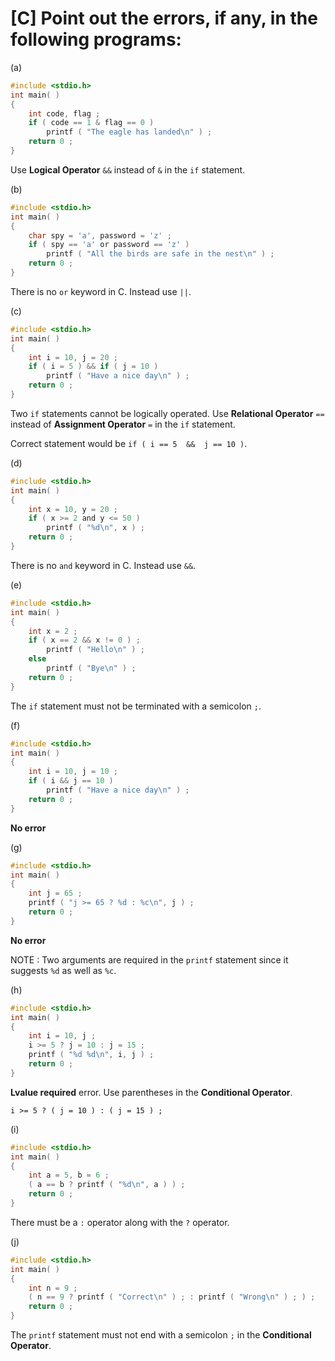 # [C] Point out the errors, if any, in the following programs:

(a)

````c
#include <stdio.h>
int main( )
{
    int code, flag ;
    if ( code == 1 & flag == 0 )
    	printf ( "The eagle has landed\n" ) ;
    return 0 ;
}
````

Use **Logical Operator** `&&` instead of  `&` in the `if` statement.

(b)

````c
#include <stdio.h>
int main( )
{
    char spy = 'a', password = 'z' ;
    if ( spy == 'a' or password == 'z' )
    	printf ( "All the birds are safe in the nest\n" ) ;
    return 0 ;
}
````

There is no `or` keyword in C. Instead use `||`.

(c)

````c
#include <stdio.h>
int main( )
{
    int i = 10, j = 20 ;
    if ( i = 5 ) && if ( j = 10 )
    	printf ( "Have a nice day\n" ) ;
    return 0 ;
}
````

Two `if` statements cannot be logically operated. Use  **Relational Operator** `==` instead of **Assignment Operator** `=` in the `if` statement.

Correct statement would be `if ( i == 5  &&  j == 10 )`.

(d)

````c
#include <stdio.h>
int main( )
{
    int x = 10, y = 20 ;
    if ( x >= 2 and y <= 50 )
    	printf ( "%d\n", x ) ;
    return 0 ;
}
````

There is no `and` keyword in C. Instead use `&&`.

(e)

````c
#include <stdio.h>
int main( )
{
    int x = 2 ;
    if ( x == 2 && x != 0 ) ;
    	printf ( "Hello\n" ) ;
    else
    	printf ( "Bye\n" ) ;
    return 0 ;
}
````

The `if` statement must not be terminated with a semicolon `;`.

(f)

````c
#include <stdio.h>
int main( )
{
    int i = 10, j = 10 ;
    if ( i && j == 10 )
    	printf ( "Have a nice day\n" ) ;
    return 0 ;
}
````

**No error**

(g)

````c
#include <stdio.h>
int main( )
{
    int j = 65 ;
    printf ( "j >= 65 ? %d : %c\n", j ) ;
    return 0 ;
}
````

**No error**

NOTE : Two arguments are required in the `printf` statement since it suggests `%d` as well as `%c`.

(h)

````c
#include <stdio.h>
int main( )
{
    int i = 10, j ;
    i >= 5 ? j = 10 : j = 15 ;
    printf ( "%d %d\n", i, j ) ;
    return 0 ;
}
````

**Lvalue required** error. Use parentheses in the **Conditional Operator**.

`i >= 5 ? ( j = 10 ) : ( j = 15 ) ;`

(i)

````c
#include <stdio.h>
int main( )
{
    int a = 5, b = 6 ;
    ( a == b ? printf ( "%d\n", a ) ) ;
    return 0 ;
}
````

There must be a `:` operator along with the `?` operator.

(j)

````c
#include <stdio.h>
int main( )
{
    int n = 9 ;
    ( n == 9 ? printf ( "Correct\n" ) ; : printf ( "Wrong\n" ) ; ) ;
    return 0 ;
}
````

The `printf` statement must not end with a semicolon `;` in the **Conditional Operator**.

